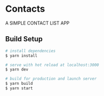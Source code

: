 # Contacts

A SIMPLE CONTACT LIST APP

## Build Setup

```bash
# install dependencies
$ yarn install

# serve with hot reload at localhost:3000
$ yarn dev

# build for production and launch server
$ yarn build
$ yarn start
```
